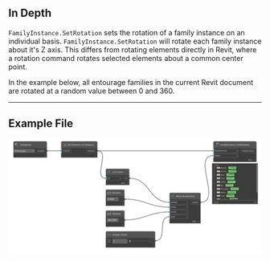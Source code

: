 ## In Depth
`FamilyInstance.SetRotation` sets the rotation of a family instance on an individual basis. `FamilyInstance.SetRotation` will rotate each family instance about it's Z axis. This differs from rotating elements directly in Revit, where a rotation command rotates selected elements about a common center point.

In the example below, all entourage families in the current Revit document are rotated at a random value between 0 and 360.
___
## Example File

![FamilyInstance.SetRotation](./Revit.Elements.FamilyInstance.SetRotation_img.jpg)